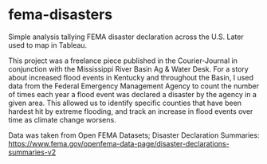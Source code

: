 # fema-disasters
Simple analysis tallying FEMA disaster declaration across the U.S. Later used to map in Tableau.

This project was a freelance piece published in the Courier-Journal in conjunction with the Mississippi River Basin Ag & Water Desk. For a story about increased flood events in Kentucky and throughout the Basin, I used data from the Federal Emergency Management Agency to count the number of times each year a flood event was declared a disaster by the agency in a given area. This allowed us to identify specific counties that have been hardest hit by extreme flooding, and track an increase in flood events over time as climate change worsens. 

Data was taken from Open FEMA Datasets; Disaster Declaration Summaries: https://www.fema.gov/openfema-data-page/disaster-declarations-summaries-v2

